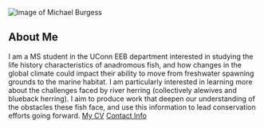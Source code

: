 ![Image of Michael Burgess](images/headshot.png
"Picture of Me and My Sister")
## About Me
I am a MS student in the UConn EEB department
interested in studying the life history characteristics of anadromous fish, and how changes in the global climate could impact their ability to move from freshwater spawning grounds to the marine habitat. I am particularly interested in learning more about the challenges faced by river herring (collectively alewives and blueback herring). I aim to produce work that deepen our understanding of the obstacles these fish face, and use this information to lead conservation efforts going forward.
[My CV](PDFs/cv.pdf)
[Contact Info](contact-info.html)
